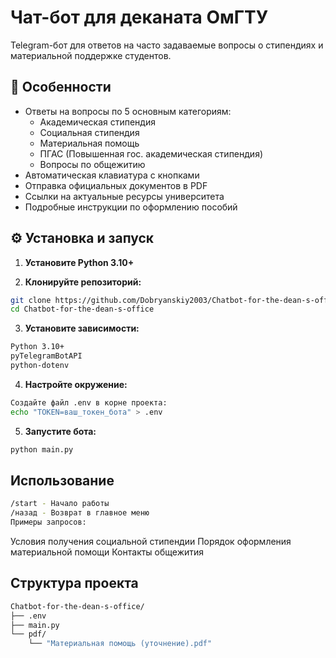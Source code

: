 # Чат-бот для деканата ОмГТУ

Telegram-бот для ответов на часто задаваемые вопросы о стипендиях и материальной поддержке студентов.

## 🚀 Особенности

- Ответы на вопросы по 5 основным категориям:
  - Академическая стипендия
  - Социальная стипендия
  - Материальная помощь
  - ПГАС (Повышенная гос. академическая стипендия)
  - Вопросы по общежитию
- Автоматическая клавиатура с кнопками
- Отправка официальных документов в PDF
- Ссылки на актуальные ресурсы университета
- Подробные инструкции по оформлению пособий

## ⚙️ Установка и запуск

1. **Установите Python 3.10+**

2. **Клонируйте репозиторий:**
```bash
git clone https://github.com/Dobryanskiy2003/Chatbot-for-the-dean-s-office.git
cd Chatbot-for-the-dean-s-office
```

3. **Установите зависимости:**
```bash
Python 3.10+
pyTelegramBotAPI
python-dotenv
```

4. **Настройте окружение:**
```bash
Создайте файл .env в корне проекта:
echo "TOKEN=ваш_токен_бота" > .env
```

5. **Запустите бота:**
```bash
python main.py
```

## Использование
```bash
/start - Начало работы
/назад - Возврат в главное меню
Примеры запросов:
```
Условия получения социальной стипендии
Порядок оформления материальной помощи
Контакты общежития


## Структура проекта
```bash
Chatbot-for-the-dean-s-office/
├── .env
├── main.py
└── pdf/
    └── "Материальная помощь (уточнение).pdf"
```
